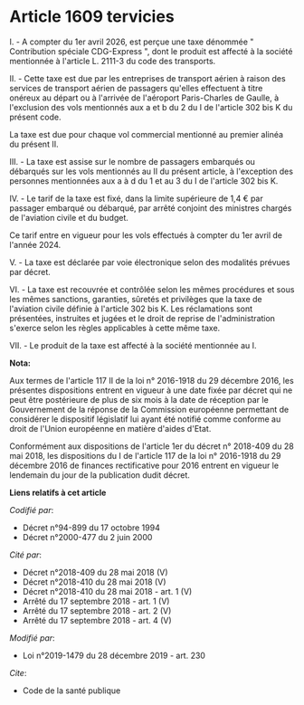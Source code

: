 # Article 1609 tervicies

I. - A compter du 1er avril 2026, est perçue une taxe dénommée " Contribution spéciale CDG-Express ", dont le produit est
affecté à la société mentionnée à l'article L. 2111-3 du code des transports.

II. - Cette taxe est due par les entreprises de transport aérien à raison des services de transport aérien de passagers
qu'elles effectuent à titre onéreux au départ ou à l'arrivée de l'aéroport Paris-Charles de Gaulle, à l'exclusion des vols
mentionnés aux a et b du 2 du I de l'article 302 bis K du présent code.

La taxe est due pour chaque vol commercial mentionné au premier alinéa du présent II.

III. - La taxe est assise sur le nombre de passagers embarqués ou débarqués sur les vols mentionnés au II du présent article,
à l'exception des personnes mentionnées aux a à d du 1 et au 3 du I de l'article 302 bis K.

IV. - Le tarif de la taxe est fixé, dans la limite supérieure de 1,4 € par passager embarqué ou débarqué, par arrêté conjoint
des ministres chargés de l'aviation civile et du budget.

Ce tarif entre en vigueur pour les vols effectués à compter du 1er avril de l'année 2024.

V. - La taxe est déclarée par voie électronique selon des modalités prévues par décret.

VI. - La taxe est recouvrée et contrôlée selon les mêmes procédures et sous les mêmes sanctions, garanties, sûretés et
privilèges que la taxe de l'aviation civile définie à l'article 302 bis K. Les réclamations sont présentées, instruites et
jugées et le droit de reprise de l'administration s'exerce selon les règles applicables à cette même taxe.

VII. - Le produit de la taxe est affecté à la société mentionnée au I.

**Nota:**

Aux termes de l'article 117 II de la loi n° 2016-1918 du 29 décembre 2016, les présentes dispositions entrent en vigueur à
une date fixée par décret qui ne peut être postérieure de plus de six mois à la date de réception par le Gouvernement de la
réponse de la Commission européenne permettant de considérer le dispositif législatif lui ayant été notifié comme conforme au
droit de l'Union européenne en matière d'aides d'Etat.

Conformément aux dispositions de l'article 1er du décret n° 2018-409 du 28 mai 2018, les dispositions du I de l'article 117
de la loi n° 2016-1918 du 29 décembre 2016 de finances rectificative pour 2016 entrent en vigueur le lendemain du jour de la
publication dudit décret.

**Liens relatifs à cet article**

_Codifié par_:

  - Décret n°94-899 du 17 octobre 1994
  - Décret n°2000-477 du 2 juin 2000

_Cité par_:

  - Décret n°2018-409 du 28 mai 2018 (V)
  - Décret n°2018-410 du 28 mai 2018 (V)
  - Décret n°2018-410 du 28 mai 2018 - art. 1 (V)
  - Arrêté du 17 septembre 2018 - art. 1 (V)
  - Arrêté du 17 septembre 2018 - art. 2 (V)
  - Arrêté du 17 septembre 2018 - art. 4 (V)

_Modifié par_:

  - Loi n°2019-1479 du 28 décembre 2019 - art. 230

_Cite_:

  - Code de la santé publique
